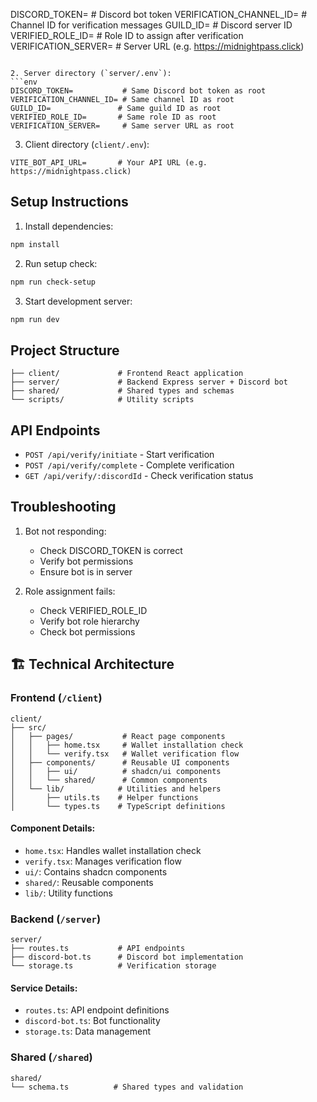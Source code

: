 DISCORD_TOKEN=           # Discord bot token
VERIFICATION_CHANNEL_ID= # Channel ID for verification messages
GUILD_ID=               # Discord server ID
VERIFIED_ROLE_ID=       # Role ID to assign after verification
VERIFICATION_SERVER=     # Server URL (e.g. https://midnightpass.click)
```

2. Server directory (`server/.env`):
```env
DISCORD_TOKEN=           # Same Discord bot token as root
VERIFICATION_CHANNEL_ID= # Same channel ID as root
GUILD_ID=               # Same guild ID as root
VERIFIED_ROLE_ID=       # Same role ID as root
VERIFICATION_SERVER=     # Same server URL as root
```

3. Client directory (`client/.env`):
```env
VITE_BOT_API_URL=       # Your API URL (e.g. https://midnightpass.click)
```

## Setup Instructions

1. Install dependencies:
```bash
npm install
```

2. Run setup check:
```bash
npm run check-setup
```

3. Start development server:
```bash
npm run dev
```

## Project Structure

```
├── client/             # Frontend React application
├── server/             # Backend Express server + Discord bot
├── shared/             # Shared types and schemas
└── scripts/            # Utility scripts
```

## API Endpoints

- `POST /api/verify/initiate` - Start verification
- `POST /api/verify/complete` - Complete verification
- `GET /api/verify/:discordId` - Check verification status


## Troubleshooting

1. Bot not responding:
   - Check DISCORD_TOKEN is correct
   - Verify bot permissions
   - Ensure bot is in server

2. Role assignment fails:
   - Check VERIFIED_ROLE_ID
   - Verify bot role hierarchy
   - Check bot permissions

## 🏗️ Technical Architecture

### Frontend (`/client`)
```
client/
├── src/
│   ├── pages/           # React page components
│   │   ├── home.tsx     # Wallet installation check
│   │   └── verify.tsx   # Wallet verification flow
│   ├── components/      # Reusable UI components
│   │   ├── ui/          # shadcn/ui components
│   │   └── shared/      # Common components
│   └── lib/            # Utilities and helpers
│       ├── utils.ts    # Helper functions
│       └── types.ts    # TypeScript definitions
```

#### Component Details:
- `home.tsx`: Handles wallet installation check
- `verify.tsx`: Manages verification flow
- `ui/`: Contains shadcn components
- `shared/`: Reusable components
- `lib/`: Utility functions

### Backend (`/server`)
```
server/
├── routes.ts           # API endpoints
├── discord-bot.ts      # Discord bot implementation
└── storage.ts          # Verification storage
```

#### Service Details:
- `routes.ts`: API endpoint definitions
- `discord-bot.ts`: Bot functionality
- `storage.ts`: Data management

### Shared (`/shared`)
```
shared/
└── schema.ts          # Shared types and validation